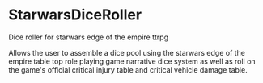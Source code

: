 # StarwarsDiceRoller
Dice roller for starwars edge of the empire ttrpg

Allows the user to assemble a dice pool using the starwars edge of the empire table top role playing game narrative dice system as well as roll on the game's official critical injury table and critical vehicle damage table.
